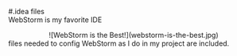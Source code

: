#.idea files   
WebStorm is my favorite IDE   
<center>![WebStorm is the Best!](webstorm-is-the-best.jpg)</center>   
files needed to config WebStorm as I do in my project are included.   